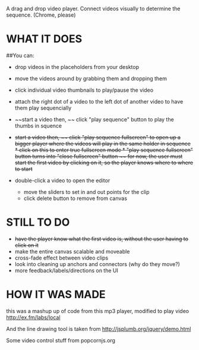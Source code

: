 A drag and drop video player. Connect videos visually to determine the sequence. (Chrome, please)

# WHAT IT DOES
##You can:
* drop videos in the placeholders from your desktop
* move the videos around by grabbing them and dropping them
* click individual video thumbnails to play/pause the video
* attach the right dot of a video to the left dot of another video to have them play sequencially
* ~~start a video then, ~~ click "play sequence" button to play the thumbs in squence
* ~~start a video then, ~~ click "play sequence fullscreen" to open up a bigger player where the videos will play in the same holder in sequence 
         * click on this to enter true fullscreen mode
         * "play sequence fullscreen" button turns into "close fullscreen" button
~~ for now, the user must start the first video by clicking on it, so the player knows where to where to start~~

* double-click a video to open the editor
	* move the sliders to set in and out points for the clip
	* click delete button to remove from canvas

# STILL TO DO
* ~~have the player know what the first video is, without the user having to click on it~~
* make the entire canvas scalable and moveable
* cross-fade effect between video clips
* look into cleaning up anchors and connectors (why do they move?)
* more feedback/labels/directions on the UI  

# HOW IT WAS MADE
this was a mashup up of code from this mp3 player, modified to play video
http://ex.fm/labs/local

And the line drawing tool is taken from
http://jsplumb.org/jquery/demo.html

Some video control stuff from
popcornjs.org
